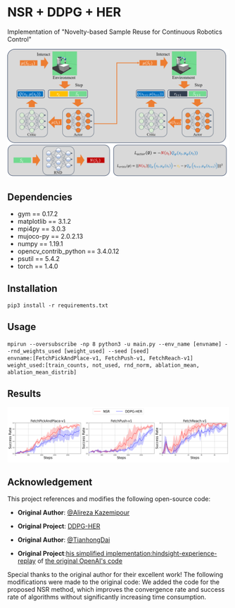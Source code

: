 # NSR + DDPG + HER
Implementation of "Novelty-based Sample Reuse for Continuous Robotics Control"   

![Example Image](results/NSR.png)

## Dependencies  
- gym == 0.17.2  
- matplotlib == 3.1.2  
- mpi4py == 3.0.3  
- mujoco-py == 2.0.2.13  
- numpy == 1.19.1  
- opencv_contrib_python == 3.4.0.12  
- psutil == 5.4.2  
- torch == 1.4.0  

## Installation
```shell
pip3 install -r requirements.txt
```

## Usage
```shell
mpirun --oversubscribe -np 8 python3 -u main.py --env_name [envname] --rnd_weights_used [weight_used] --seed [seed]
envname:[FetchPickAndPlace-v1, FetchPush-v1, FetchReach-v1]
weight_used:[train_counts, not_used, rnd_norm, ablation_mean, ablation_mean_distrib]
```
## Results
![Example Image](results/compare_nsr_ddpg.png)
  
## Acknowledgement
This project references and modifies the following open-source code:
- **Original Author**: [@Alireza Kazemipour](https://github.com/alirezakazemipour)
- **Original Project**: [DDPG-HER](https://github.com/alirezakazemipour/DDPG-HER)

- **Original Author**: [@TianhongDai](https://github.com/TianhongDai)
- **Original Project**:[his simplified implementation:hindsight-experience-replay](https://github.com/TianhongDai/hindsight-experience-replay) of [the original OpenAI's code](https://github.com/openai/baselines/tree/master/baselines/her)

Special thanks to the original author for their excellent work! The following modifications were made to the original code:
We added the code for the proposed NSR method, which improves the convergence rate and success rate of algorithms without significantly increasing time consumption.

